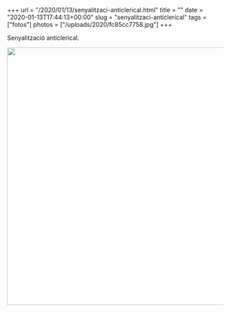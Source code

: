 +++
url = "/2020/01/13/senyalitzaci-anticlerical.html"
title = ""
date = "2020-01-13T17:44:13+00:00"
slug = "senyalitzaci-anticlerical"
tags = ["fotos"]
photos = ["/uploads/2020/fc85cc7758.jpg"]
+++

Senyalització anticlerical.

<img src="/uploads/2020/fc85cc7758.jpg" width="600" height="600" alt="" />
